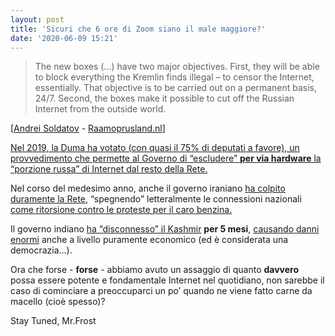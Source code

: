 ```yaml
---
layout: post
title: 'Sicuri che 6 ore di Zoom siano il male maggiore?'
date: '2020-06-09 15:21'
---
```


> The new boxes (...)  have two major objectives. First, they will be able to block everything the Kremlin finds illegal – to censor the Internet, essentially. That objective is to be carried out on a permanent basis, 24/7. Second, the boxes make it possible to cut off the Russian Internet from the outside world. 

[[Andrei Soldatov](https://www.raamoprusland.nl/auteurs/109 ) - [Raamoprusland.nl]( https://www.raamoprusland.nl/dossiers/media/1202-bold-steps-on-internet-kremlin-s-capability-to-cut-off-russia)]

[Nel 2019, la Duma ha votato (con quasi il 75% di deputati a favore), un provvedimento che permette al Governo di “escludere” **per via hardware** la “porzione russa” di Internet dal resto della Rete.]( https://www.raamoprusland.nl/dossiers/media/1202-bold-steps-on-internet-kremlin-s-capability-to-cut-off-russia )

Nel corso del medesimo anno, anche il governo iraniano [ha colpito duramente la Rete]( https://www.wired.com/story/iran-internet-shutoff/ ), “spegnendo” letteralmente  le connessioni nazionali [come ritorsione contro le proteste per il caro benzina.]( https://netblocks.org/reports/internet-disrupted-in-iran-amid-fuel-protests-in-multiple-cities-pA25L18b)

Il governo indiano [ha “disconnesso” il Kashmir]( https://pca.st/episode/96aa3ce4-9ab4-4632-a67a-cbe63cf40c83 ) **per 5 mesi**, [causando danni enormi]( https://www.buzzfeednews.com/article/pranavdixit/hundreds-of-kashmiris-are-disappearing-from-their-whatsapp ) anche a livello puramente economico (ed è considerata una democrazia...).

Ora che forse - **forse** - abbiamo avuto un assaggio di quanto **davvero** possa essere potente e fondamentale Internet nel quotidiano, non sarebbe il caso di cominciare a preoccuparci un po’ quando ne viene fatto carne da macello (cioè spesso)?

Stay Tuned, Mr.Frost 
